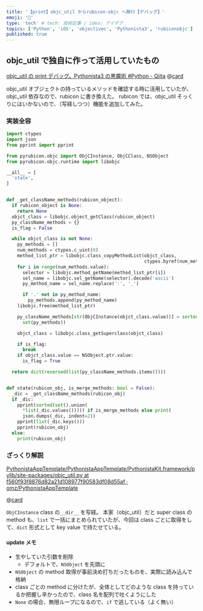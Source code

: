 ```yaml
---
title: '【print】objc_util からrubicon-objc へ移行【デバッグ】'
emoji: '📲'
type: 'tech' # tech: 技術記事 / idea: アイデア
topics: ['Python', 'iOS', 'objectivec', 'Pythonista3', 'rubiconobjc']
published: true
---
```


## objc_util で独自に作って活用していたもの

[objc_util の print デバッグ。Pythonista3 の黒魔術 #Python - Qiita](https://qiita.com/pome-ta/items/fd66f3c1c7ee6a34282e)
@[card](https://qiita.com/pome-ta/items/fd66f3c1c7ee6a34282e)

objc_util オブジェクトの持っているメソッドを確認する時に活用していたが、objc_util 依存なので、rubicon に書き換えた。
rubicon では、objc_util そっくりにはいかないので、（写経しつつ）機能を追加してみた。

### 実装全容

```python:pdbr.py
import ctypes
import json
from pprint import pprint

from pyrubicon.objc import ObjCInstance, ObjCClass, NSObject
from pyrubicon.objc.runtime import libobjc

__all__ = [
  'state',
]


def _get_className_methods(rubicon_object):
  if rubicon_object is None:
    return None
  objct_class = libobjc.object_getClass(rubicon_object)
  py_className_methods = {}
  is_flag = False

  while objct_class is not None:
    py_methods = []
    num_methods = ctypes.c_uint(0)
    method_list_ptr = libobjc.class_copyMethodList(objct_class,
                                                   ctypes.byref(num_methods))
    for i in range(num_methods.value):
      selector = libobjc.method_getName(method_list_ptr[i])
      sel_name = libobjc.sel_getName(selector).decode('ascii')
      py_method_name = sel_name.replace(':', '_')

      if '.' not in py_method_name:
        py_methods.append(py_method_name)
    libobjc.free(method_list_ptr)

    py_className_methods[str(ObjCInstance(objct_class.value))] = sorted(
      set(py_methods))

    objct_class = libobjc.class_getSuperclass(objct_class)

    if is_flag:
      break
    if objct_class.value == NSObject.ptr.value:
      is_flag = True

  return dict(reversed(list(py_className_methods.items())))


def state(rubicon_obj, is_merge_methods: bool = False):
  _dic = _get_className_methods(rubicon_obj)
  if _dic:
    pprint(sorted(set().union(
      *list(_dic.values())))) if is_merge_methods else print(
      json.dumps(_dic, indent=2))
    pprint(list(_dic.keys()))
    pprint(rubicon_obj)
  else:
    print(rubicon_obj)
```

### ざっくり解説

[PythonistaAppTemplate/PythonistaAppTemplate/PythonistaKit.framework/pylib/site-packages/objc_util.py at f560f93f8876d82a21d108977f90583df08d55af · omz/PythonistaAppTemplate](https://github.com/omz/PythonistaAppTemplate/blob/f560f93f8876d82a21d108977f90583df08d55af/PythonistaAppTemplate/PythonistaKit.framework/pylib/site-packages/objc_util.py#L538)

@[card](https://github.com/omz/PythonistaAppTemplate/blob/f560f93f8876d82a21d108977f90583df08d55af/PythonistaAppTemplate/PythonistaKit.framework/pylib/site-packages/objc_util.py#L538)

`ObjCInstance` class の`__dir__` を写経。
本家（objc_util）だと super class の method も、`list` で一括にまとめられていたが、今回は class ごとに取得をして、`dict` 形式として key value で持たせている。

#### update メモ

- 生やしていた引数を削除
  - デフォルトで、`NSObject` を先頭に
- `NSObject` の method 取得が事前決め打ちだったものを、実際に読み込んで格納
- class ごとの method に分けたが、全体としてどのような class を持っているか把握し辛かったので、class 名を配列で吐くようにした
- `None` の場合、無限ループになるので、`if` で逃している（よく無い）
